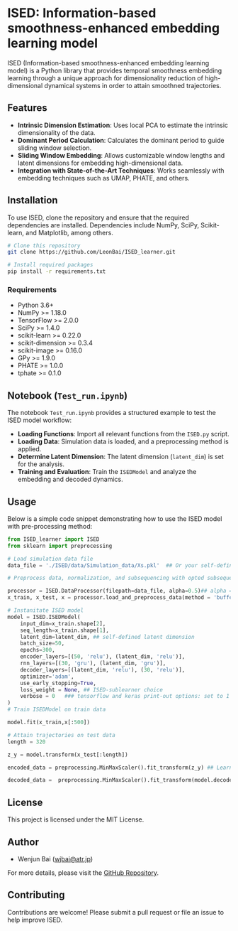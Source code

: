 # ISED: Information-based smoothness-enhanced embedding learning model

ISED (Information-based smoothness-enhanced embedding learning model) is a Python library that provides temporal smoothness embedding learning through a unique approach for dimensionality reduction of high-dimensional dynamical systems in order to attain smoothned trajectories.

## Features
- **Intrinsic Dimension Estimation**: Uses local PCA to estimate the intrinsic dimensionality of the data.
- **Dominant Period Calculation**: Calculates the dominant period to guide sliding window selection.
- **Sliding Window Embedding**: Allows customizable window lengths and latent dimensions for embedding high-dimensional data.
- **Integration with State-of-the-Art Techniques**: Works seamlessly with embedding techniques such as UMAP, PHATE, and others.

## Installation

To use ISED, clone the repository and ensure that the required dependencies are installed. Dependencies include NumPy, SciPy, Scikit-learn, and Matplotlib, among others.

```sh
# Clone this repository
git clone https://github.com/LeonBai/ISED_learner.git

# Install required packages
pip install -r requirements.txt
```


### Requirements
- Python 3.6+
- NumPy >= 1.18.0
- TensorFlow >= 2.0.0
- SciPy >= 1.4.0
- scikit-learn >= 0.22.0
- scikit-dimension >= 0.3.4
- scikit-image >= 0.16.0
- GPy >= 1.9.0
- PHATE >= 1.0.0
- tphate >= 0.1.0


## Notebook (`Test_run.ipynb`)

The notebook `Test_run.ipynb` provides a structured example to test the ISED model workflow:
- **Loading Functions**: Import all relevant functions from the `ISED.py` script.
- **Loading Data**: Simulation data is loaded, and a preprocessing method is applied.
- **Determine Latent Dimension**: The latent dimension (`latent_dim`) is set for the analysis.
- **Training and Evaluation**: Train the `ISEDModel` and analyze the embedding and decoded dynamics.


## Usage

Below is a simple code snippet demonstrating how to use the ISED model with pre-processing method:

```python
from ISED_learner import ISED
from sklearn import preprocessing

# Load simulation data file
data_file = './ISED/data/Simulation_data/Xs.pkl'  ## Or your self-defined data path, currently accepting both .pkl and .npy files

# Preprocess data, normalization, and subsequencing with opted subsequence methods (choose from sliding window, buffering and appending methods)

processor = ISED.DataProcessor(filepath=data_file, alpha=0.5)## alpha = 0, 0.5, 1 === [0,1,2]
x_train, x_test, x = processor.load_and_preprocess_data(method = 'buffering')

# Instanitate ISED model
model = ISED.ISEDModel(
    input_dim=x_train.shape[2],
    seq_length=x_train.shape[1],
    latent_dim=latent_dim, ## self-defined latent dimension
    batch_size=50,
    epochs=300,
    encoder_layers=[(50, 'relu'), (latent_dim, 'relu')],
    rnn_layers=[(30, 'gru'), (latent_dim, 'gru')],
    decoder_layers=[(latent_dim, 'relu'), (30, 'relu')],
    optimizer='adam',
    use_early_stopping=True,
    loss_weight = None, ## ISED-sublearner choice
    verbose = 0   ### tensorflow and keras print-out options: set to 1 or 2 for full results printout during training
)
# Train ISEDModel on train data

model.fit(x_train,x[:500])

# Attain trajectories on test data
length = 320

z_y = model.transform(x_test[:length])

encoded_data = preprocessing.MinMaxScaler().fit_transform(z_y) ## Learned trajectories

decoded_data =  preprocessing.MinMaxScaler().fit_transform(model.decode(encoded_data)) ## Reconstructed feature dynamics
```


## License
This project is licensed under the MIT License.

## Author
- Wenjun Bai (wjbai@atr.jp)

For more details, please visit the [GitHub Repository](https://github.com/LeonBai/ISED).

## Contributing
Contributions are welcome! Please submit a pull request or file an issue to help improve ISED.
